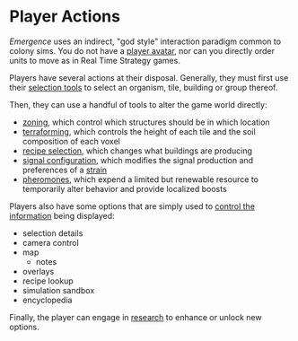 # Player Actions

*Emergence* uses an indirect, "god style" interaction paradigm common to colony sims.
You do not have a [player avatar](../glossary.md#player-avatar),
nor can you directly order units to move as in Real Time Strategy games.

Players have several actions at their disposal.
Generally, they must first use their [selection tools](selection-tools.md) to select an organism, tile, building or group thereof.

Then, they can use a handful of tools to alter the game world directly:

- [zoning](zoning.md), which control which structures should be in which location
- [terraforming](terraforming.md), which controls the height of each tile and the soil composition of each voxel
- [recipe selection](../production-chains/recipes.md), which changes what buildings are producing
- [signal configuration](../signals/configuring-properties.md), which modifies the signal production and preferences of a [strain](../glossary.md#strain)
- [pheromones](pheromones.md), which expend a limited but renewable resource to temporarily alter behavior and provide localized boosts

Players also have some options that are simply used to [control the information](informational-tools.md) being displayed:

- selection details
- camera control
- map
  - notes
- overlays
- recipe lookup
- simulation sandbox
- encyclopedia

Finally, the player can engage in [research](../research/index.md) to enhance or unlock new options.
